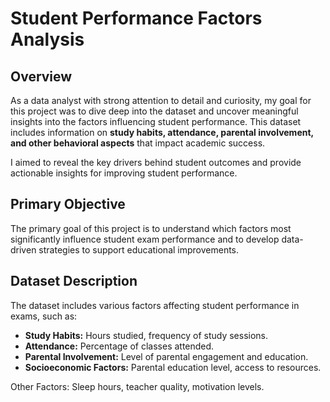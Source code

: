 # Student Performance Factors Analysis

## Overview

As a data analyst with strong attention to detail and curiosity, my goal for this project was to dive deep into the dataset and uncover meaningful insights into the factors influencing student performance. This dataset includes information on **study habits, attendance, parental involvement, and other behavioral aspects** that impact academic success.

 I aimed to reveal the key drivers behind student outcomes and provide actionable insights for improving student performance.
 
## Primary Objective

The primary goal of this project is to understand which factors most significantly influence student exam performance and to develop data-driven strategies to support educational improvements.

## Dataset Description

The dataset includes various factors affecting student performance in exams, such as:

- **Study Habits:** Hours studied, frequency of study sessions.
- **Attendance:** Percentage of classes attended.
- **Parental Involvement:** Level of parental engagement and education.
- **Socioeconomic Factors:** Parental education level, access to resources.
  
Other Factors: Sleep hours, teacher quality, motivation levels.


